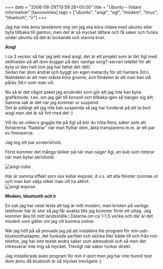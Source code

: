 +++
date = "2006-06-29T10:59:28+00:00"
title = "Ubuntu &#8211; Vidare information"
[taxonomies]
tags = ["ubuntu", "aixgl", "xgl", "modem", "linux", "bluetooh", "ir"]
+++

Jag har inte ännu bestämmt mig om jag ska köra vidare med ubuntu eller byta tillbaka till gentoo, men det är så mycket lättare och få saker och funka under ubuntu så det är lockande och stanna kvar.

**Aixgl**

I ca 3 veckor så har jag lekt med aixgl, det är ett projekt som är likt Xgl med skillnaden på att dom bugger på den vanliga xorg7-serven istället för att byta ut den helt (om jag har fattat det rätt).  
Sedan har dom ändrat och byggt sin egen metacity för att hantera 3d:n.  
Naktdelen är att men måste köra gnome, och fördelen är att man kan slå på/av 3d:n som man vill.

Nu så är det något paket jag använder som gör att jag inte kan byta grafikmode, t.ex. om jag går till konsoll och tillbaka igen så hänger sig allt. Samma sak är det när jag kommer ur suspend.  
Det är jobbigt att jag inte kan suspenda så jag har funderat på att ta bort aixgl men det är så fint med det :) 

Vill du se video:s goggla lite på Xgl så bör du hitta flera, saker som att fönstrerna &#8220;fladdrar&#8221; när man flyttar dem, äkta transparens m.m. är ett par ev finesserna.

Jag tog ett par screenshots.

Först kommer det många tänker på när man säger Xgl, en kub som roterar när man bytar skrivbord.

<img id="image84" src="/images/2006/06/cube.png" alt="aixgl cube" />

Här är samma effekt som osx kallar exposé, d.v.s. att alla fönster zoomas ut och man kan välja vilket man vill ha aktivt.  
<img id="image85" src="/images/2006/06/expose.png" alt="aixgl expose" />

**Modem, bluetooth och ir**

En sak jag har velat testa att tag är mitt modem, men bristen på vanliga telefoner här är stor så jag får avakta tills jag kommer förbi ett uttag. Jag kommer åka till mitt landsställe i Dalarna om ca 1-1,5 vecka och där är det modem som gäller om jag vill komma online.

När jag höll på så provade jag på att installera lite program för min usb-bluetoothadapter, det funkade perfekt och skicka filer både till och från min telefon, jag har inte testat andra saker som adressbok och så men det intresserar inte mig så mycket. Trevligt när saker funkar direkt.

Jag installerade även program för min ir-port men jag har inte hunnit test dom ännu då bluetooh är så mycket trevligare :) 



<small></small>

